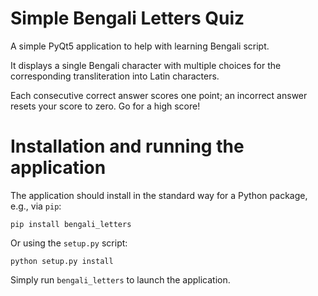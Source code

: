 # Simple Bengali Letters Quiz

A simple PyQt5 application to help with learning Bengali script.

It displays a single Bengali character with multiple choices for the
corresponding transliteration into Latin characters.

Each consecutive correct answer scores one point; an incorrect answer
resets your score to zero. Go for a high score!

# Installation and running the application

The application should install in the standard way for a Python package, e.g., via `pip`:

```
pip install bengali_letters

```

Or using the `setup.py` script:
    
```
python setup.py install
```

Simply run `bengali_letters` to launch the application.
